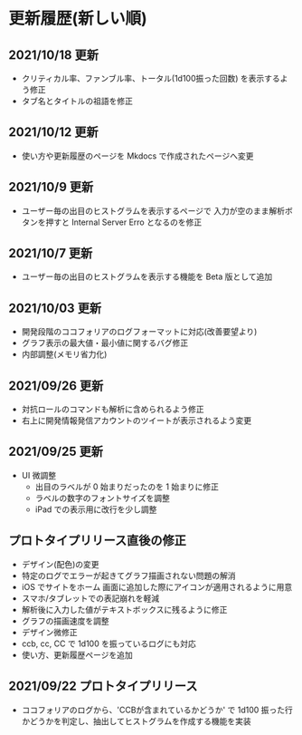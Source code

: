 # 更新履歴(新しい順)

## 2021/10/18 更新
- クリティカル率、ファンブル率、トータル(1d100振った回数) を表示するよう修正
- タブ名とタイトルの祖語を修正

## 2021/10/12 更新
- 使い方や更新履歴のページを Mkdocs で作成されたページへ変更

## 2021/10/9 更新
- ユーザー毎の出目のヒストグラムを表示するページで
入力が空のまま解析ボタンを押すと Internal Server Erro となるのを修正

## 2021/10/7 更新
- ユーザー毎の出目のヒストグラムを表示する機能を Beta 版として追加

## 2021/10/03 更新
- 開発段階のココフォリアのログフォーマットに対応(改善要望より)
- グラフ表示の最大値・最小値に関するバグ修正
- 内部調整(メモリ省力化)

## 2021/09/26 更新
- 対抗ロールのコマンドも解析に含められるよう修正
- 右上に開発情報発信アカウントのツイートが表示されるよう変更

## 2021/09/25 更新
- UI 微調整
  - 出目のラベルが 0 始まりだったのを 1 始まりに修正
  - ラベルの数字のフォントサイズを調整
  - iPad での表示用に改行を少し調整

## プロトタイプリリース直後の修正
- デザイン(配色)の変更
- 特定のログでエラーが起きてグラフ描画されない問題の解消
- iOS でサイトをホーム 画面に追加した際にアイコンが適用されるように用意
- スマホ/タブレットでの表記崩れを軽減
- 解析後に入力した値がテキストボックスに残るように修正
- グラフの描画速度を調整
- デザイン微修正
- ccb, cc, CC で 1d100 を振っているログにも対応
- 使い方、更新履歴ページを追加

## 2021/09/22 プロトタイプリリース
- ココフォリアのログから、'CCBが含まれているかどうか' で 1d100 振った行かどうかを判定し、抽出してヒストグラムを作成する機能を実装
